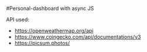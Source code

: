 #Personal-dashboard with async JS

API used: 
- https://openweathermap.org/api
- https://www.coingecko.com/api/documentations/v3
- https://picsum.photos/

